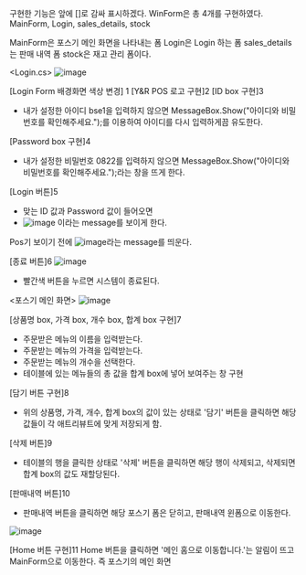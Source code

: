 구현한 기능은 앞에 []로 감싸 표시하겠다. 
WinForm은 총 4개를 구현하였다.
MainForm, Login, sales_details, stock

MainForm은 포스기 메인 화면을 나타내는 폼
Login은 Login 하는 폼
sales_details는 판매 내역 폼
stock은 재고 관리 폼이다.

<Login.cs>
![image](https://github.com/qortpdms2/OOP/assets/128915671/911693bd-7e80-4b74-bbf9-b5c184d32f64)

[Login Form 배경화면 색상 변경] 1
[Y&R POS 로고 구현]2
[ID box 구현]3
- 내가 설정한 아이디 bse1을 입력하지 않으면 MessageBox.Show("아이디와 비밀번호를 확인해주세요.");를 이용하여 아이디를 다시 입력하게끔 유도한다.

[Password box 구현]4
- 내가 설정한 비밀번호 0822를 입력하지 않으면 MessageBox.Show("아이디와 비밀번호를 확인해주세요.");라는 창을 뜨게 한다. 

[Login 버튼]5
- 맞는 ID 값과 Password 값이 들어오면 
- ![image](https://github.com/qortpdms2/OOP/assets/128915671/5f927262-7f03-417c-8105-f06220341b00)
이라는 message를 보이게 한다.

Pos기 보이기 전에
![image](https://github.com/qortpdms2/OOP/assets/128915671/3238c2f7-89e7-4c8c-a96f-6c7f370d34b3)라는 message를 띄운다.

[종료 버튼]6
![image](https://github.com/qortpdms2/OOP/assets/128915671/0a46b1a3-9d50-4636-9567-24be7e9e5bf5)
- 빨간색 버튼을 누르면 시스템이 종료된다.

<포스기 메인 화면>
![image](https://github.com/qortpdms2/OOP/assets/128915671/52177520-d053-47bf-aac7-e47d6d7d328c)

[상품명 box, 가격 box, 개수 box, 합계 box 구현]7
- 주문받은 메뉴의 이름을 입력받는다.
- 주문받는 메뉴의 가격을 입력받는다.
- 주문받는 메뉴의 개수을 선택한다.
- 테이블에 있는 메뉴들의 총 값을 합계 box에 넣어 보여주는 창 구현

[담기 버튼 구현]8
- 위의 상품명, 가격, 개수, 합계 box의 값이 있는 상태로 '담기' 버튼을 클릭하면 해당 값들이 각 애트리뷰트에 맞게 저장되게 함.

[삭제 버튼]9
- 테이블의 행을 클릭한 상태로 '삭제' 버튼을 클릭하면 해당 행이 삭제되고, 삭제되면 합계 box의 값도 재할당된다.

[판매내역 버튼]10
- 판매내역 버튼을 클릭하면 해당 포스기 폼은 닫히고, 판매내역 윈폼으로 이동한다.

![image](https://github.com/qortpdms2/OOP/assets/128915671/bab94ba5-57ef-41bd-ad11-e53f07a4107d)

[Home 버튼 구현]11
Home 버튼을 클릭하면 '메인 홈으로 이동합니다.'는 알림이 뜨고 MainForm으로 이동한다. 즉 포스기의 메인 화면


